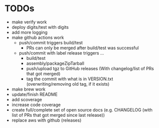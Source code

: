 # TODOs

* make verify work
* deploy digits/test with digits
* add more logging
* make github actions work
  * push/commit triggers build/test
    * PRs can only be merged after build/test was successful
  * push/commit with label release triggers ...
    * build/test
    * assembly/packageZipTarball
    * push/upload tgz to GitHub releases (With changelog/list of PRs that got merged)
    * tag the commit with what is in VERSION.txt (overwriting/removing old tag, if it exists)
* make brew work
* update/finish README
* add scoverage
* increase code coverage
* create full/complete set of open source docs (e.g. CHANGELOG (with list of PRs that got merged since last release))
* replace aws with github (releases)
